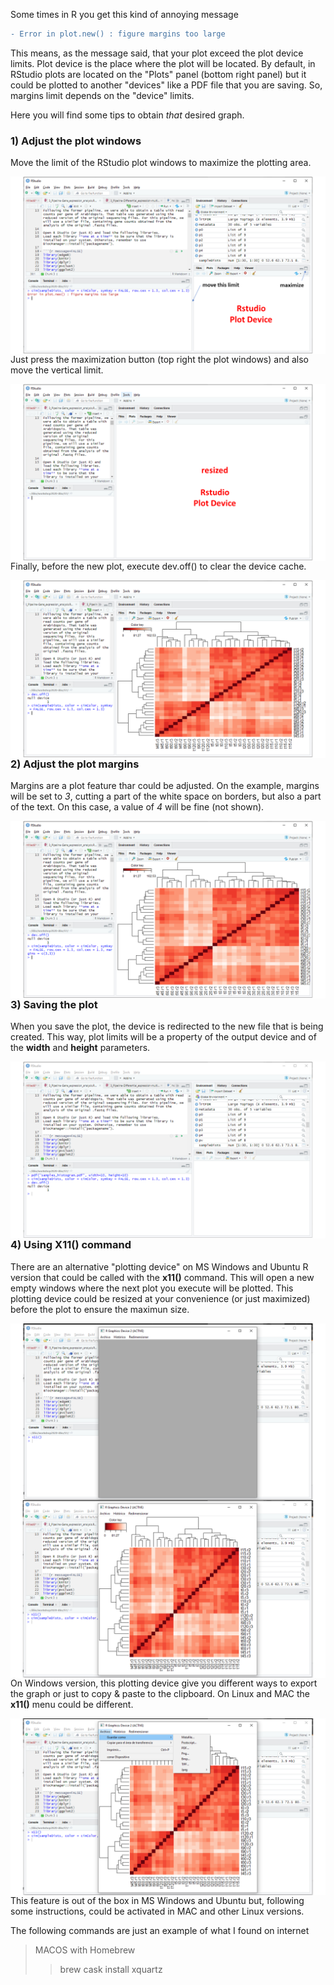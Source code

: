 Some times in R you get this kind of annoying message 

```diff
- Error in plot.new() : figure margins too large
```

This means, as the message said, that your plot exceed the plot device limits.
Plot device is the place where the plot will be located. By default, in RStudio plots are located on the "Plots" panel (bottom right panel) but it could be plotted to another "devices" like a PDF file that you are saving. So, margins limit depends on the "device" limits.

Here you will find some tips to obtain *that* desired graph.

### 1) Adjust the plot windows
Move the limit of the RStudio plot windows to maximize the plotting area. 

<img align="left" src="images\R-margins_too_large_problem\fig1.PNG">

Just press the maximization button (top right the plot windows) and also move the vertical limit.

<img align="left" src="images\R-margins_too_large_problem\fig2.PNG">

Finally, before the new plot, execute dev.off() to clear the device cache.

<img align="left" src="images\R-margins_too_large_problem\fig3.PNG">

### 2) Adjust the plot margins
Margins are a plot feature thar could be adjusted. On the example, margins will be set to *3*, cutting a part of the white space on borders, but also a part of the text. On this case, a value of *4* will be fine (not shown).

<img align="left" src="images\R-margins_too_large_problem\fig4.PNG">

### 3) Saving the plot
When you save the plot, the device is redirected to the new file that is being created. This way, plot limits will be a property of the output device and of the **width** and **height** parameters.

<img align="left" src="images\R-margins_too_large_problem\fig5.PNG">

### 4) Using X11() command
There are an alternative "plotting device" on MS Windows and Ubuntu R version that could be called with the **x11()** command. This will open a new empty windows where the next plot you execute will be plotted. This plotting device could be resized at your convenience (or just maximized) before the plot to ensure the maximun size.

<img align="left" src="images\R-margins_too_large_problem\fig6.PNG">
<img align="left" src="images\R-margins_too_large_problem\fig7.PNG">

On Windows version, this plotting device give you different ways to export the graph or just to copy & paste to the clipboard. On Linux and MAC the **x11()** menu could be different.

<img align="left" src="images\R-margins_too_large_problem\fig8.PNG">

This feature is out of the box in MS Windows and Ubuntu but, following some instructions, could be activated in MAC and other Linux versions.

The following commands are just an example of what I found on internet
> MACOS with Homebrew  
>> brew cask install xquartz


